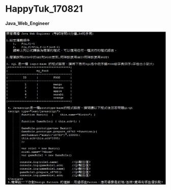 # HappyTuk_170821

#### Java_Web_Engineer
![alt text](https://github.com/wlo1227686/InterView/blob/master/HappyTuk_170821/img/img01.jpg)<br>